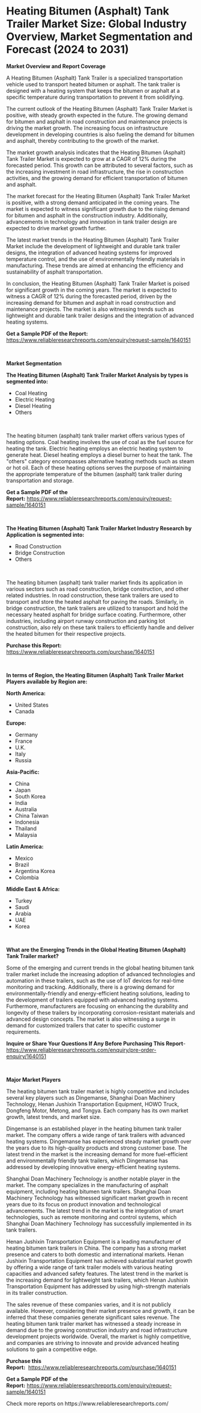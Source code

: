 <p><h1>Heating Bitumen (Asphalt) Tank Trailer Market Size: Global Industry Overview, Market Segmentation and Forecast (2024 to 2031)</h1></p><p><strong>Market Overview and Report Coverage</strong></p>
<p><p>A Heating Bitumen (Asphalt) Tank Trailer is a specialized transportation vehicle used to transport heated bitumen or asphalt. The tank trailer is designed with a heating system that keeps the bitumen or asphalt at a specific temperature during transportation to prevent it from solidifying.</p><p>The current outlook of the Heating Bitumen (Asphalt) Tank Trailer Market is positive, with steady growth expected in the future. The growing demand for bitumen and asphalt in road construction and maintenance projects is driving the market growth. The increasing focus on infrastructure development in developing countries is also fueling the demand for bitumen and asphalt, thereby contributing to the growth of the market.</p><p>The market growth analysis indicates that the Heating Bitumen (Asphalt) Tank Trailer Market is expected to grow at a CAGR of 12% during the forecasted period. This growth can be attributed to several factors, such as the increasing investment in road infrastructure, the rise in construction activities, and the growing demand for efficient transportation of bitumen and asphalt.</p><p>The market forecast for the Heating Bitumen (Asphalt) Tank Trailer Market is positive, with a strong demand anticipated in the coming years. The market is expected to witness significant growth due to the rising demand for bitumen and asphalt in the construction industry. Additionally, advancements in technology and innovation in tank trailer design are expected to drive market growth further.</p><p>The latest market trends in the Heating Bitumen (Asphalt) Tank Trailer Market include the development of lightweight and durable tank trailer designs, the integration of advanced heating systems for improved temperature control, and the use of environmentally friendly materials in manufacturing. These trends are aimed at enhancing the efficiency and sustainability of asphalt transportation.</p><p>In conclusion, the Heating Bitumen (Asphalt) Tank Trailer Market is poised for significant growth in the coming years. The market is expected to witness a CAGR of 12% during the forecasted period, driven by the increasing demand for bitumen and asphalt in road construction and maintenance projects. The market is also witnessing trends such as lightweight and durable tank trailer designs and the integration of advanced heating systems.</p></p>
<p><strong>Get a Sample PDF of the Report:</strong> <a href="https://www.reliableresearchreports.com/enquiry/request-sample/1640151">https://www.reliableresearchreports.com/enquiry/request-sample/1640151</a></p>
<p>&nbsp;</p>
<p><strong>Market Segmentation</strong></p>
<p><strong>The Heating Bitumen (Asphalt) Tank Trailer Market Analysis by types is segmented into:</strong></p>
<p><ul><li>Coal Heating</li><li>Electric Heating</li><li>Diesel Heating</li><li>Others</li></ul></p>
<p>&nbsp;</p>
<p><p>The heating bitumen (asphalt) tank trailer market offers various types of heating options. Coal heating involves the use of coal as the fuel source for heating the tank. Electric heating employs an electric heating system to generate heat. Diesel heating employs a diesel burner to heat the tank. The "others" category encompasses alternative heating methods such as steam or hot oil. Each of these heating options serves the purpose of maintaining the appropriate temperature of the bitumen (asphalt) tank trailer during transportation and storage.</p></p>
<p><strong>Get a Sample PDF of the Report:</strong>&nbsp;<a href="https://www.reliableresearchreports.com/enquiry/request-sample/1640151">https://www.reliableresearchreports.com/enquiry/request-sample/1640151</a></p>
<p>&nbsp;</p>
<p><strong>The Heating Bitumen (Asphalt) Tank Trailer Market Industry Research by Application is segmented into:</strong></p>
<p><ul><li>Road Construction</li><li>Bridge Construction</li><li>Others</li></ul></p>
<p>&nbsp;</p>
<p><p>The heating bitumen (asphalt) tank trailer market finds its application in various sectors such as road construction, bridge construction, and other related industries. In road construction, these tank trailers are used to transport and store the heated asphalt for paving the roads. Similarly, in bridge construction, the tank trailers are utilized to transport and hold the necessary heated asphalt for bridge surface coating. Furthermore, other industries, including airport runway construction and parking lot construction, also rely on these tank trailers to efficiently handle and deliver the heated bitumen for their respective projects.</p></p>
<p><strong>Purchase this Report:</strong>&nbsp; <a href="https://www.reliableresearchreports.com/purchase/1640151">https://www.reliableresearchreports.com/purchase/1640151</a></p>
<p>&nbsp;</p>
<p><strong>In terms of Region, the Heating Bitumen (Asphalt) Tank Trailer Market Players available by Region are:</strong></p>
<p>
    <p> <strong> North America: </strong>
        <ul>
            <li>United States</li>
            <li>Canada</li>
        </ul>
        </p> 
    <p> <strong> Europe: </strong>
        <ul>
            <li>Germany</li>
            <li>France</li>
            <li>U.K.</li>
            <li>Italy</li>
            <li>Russia</li>
        </ul>
        </p> 
    <p> <strong> Asia-Pacific: </strong>
        <ul>
            <li>China</li>
            <li>Japan</li>
            <li>South Korea</li>
            <li>India</li>
            <li>Australia</li>
            <li>China Taiwan</li>
            <li>Indonesia</li>
            <li>Thailand</li>
            <li>Malaysia</li>
        </ul>
        </p> 
    <p> <strong> Latin America: </strong>
        <ul>
            <li>Mexico</li>
            <li>Brazil</li>
            <li>Argentina Korea</li>
            <li>Colombia</li>
        </ul>
        </p> 
    <p> <strong> Middle East & Africa: </strong>
        <ul>
            <li>Turkey</li>
            <li>Saudi</li>
            <li>Arabia</li>
            <li>UAE</li>
            <li>Korea</li>
        </ul>
    </p>
    </p>
<p>&nbsp;</p>
<p><strong>What are the Emerging Trends in the Global Heating Bitumen (Asphalt) Tank Trailer market?</strong></p>
<p><p>Some of the emerging and current trends in the global heating bitumen tank trailer market include the increasing adoption of advanced technologies and automation in these trailers, such as the use of IoT devices for real-time monitoring and tracking. Additionally, there is a growing demand for environmentally-friendly and energy-efficient heating solutions, leading to the development of trailers equipped with advanced heating systems. Furthermore, manufacturers are focusing on enhancing the durability and longevity of these trailers by incorporating corrosion-resistant materials and advanced design concepts. The market is also witnessing a surge in demand for customized trailers that cater to specific customer requirements.</p></p>
<p><strong>Inquire or Share Your Questions If Any Before Purchasing This Report</strong>- <a href="https://www.reliableresearchreports.com/enquiry/pre-order-enquiry/1640151">https://www.reliableresearchreports.com/enquiry/pre-order-enquiry/1640151</a></p>
<p>&nbsp;</p>
<p><strong>Major Market Players</strong></p>
<p><p>The heating bitumen tank trailer market is highly competitive and includes several key players such as Dingemanse, Shanghai Doan Machinery Technology, Henan Jushixin Transportation Equipment, HOWO Truck, Dongfeng Motor, Metong, and Tongya. Each company has its own market growth, latest trends, and market size.</p><p>Dingemanse is an established player in the heating bitumen tank trailer market. The company offers a wide range of tank trailers with advanced heating systems. Dingemanse has experienced steady market growth over the years due to its high-quality products and strong customer base. The latest trend in the market is the increasing demand for more fuel-efficient and environmentally friendly tank trailers, which Dingemanse has addressed by developing innovative energy-efficient heating systems.</p><p>Shanghai Doan Machinery Technology is another notable player in the market. The company specializes in the manufacturing of asphalt equipment, including heating bitumen tank trailers. Shanghai Doan Machinery Technology has witnessed significant market growth in recent years due to its focus on product innovation and technological advancements. The latest trend in the market is the integration of smart technologies, such as remote monitoring and control systems, which Shanghai Doan Machinery Technology has successfully implemented in its tank trailers.</p><p>Henan Jushixin Transportation Equipment is a leading manufacturer of heating bitumen tank trailers in China. The company has a strong market presence and caters to both domestic and international markets. Henan Jushixin Transportation Equipment has achieved substantial market growth by offering a wide range of tank trailer models with various heating capacities and advanced safety features. The latest trend in the market is the increasing demand for lightweight tank trailers, which Henan Jushixin Transportation Equipment has addressed by using high-strength materials in its trailer construction.</p><p>The sales revenue of these companies varies, and it is not publicly available. However, considering their market presence and growth, it can be inferred that these companies generate significant sales revenue. The heating bitumen tank trailer market has witnessed a steady increase in demand due to the growing construction industry and road infrastructure development projects worldwide. Overall, the market is highly competitive, and companies are striving to innovate and provide advanced heating solutions to gain a competitive edge.</p></p>
<p><strong>Purchase this Report:</strong>&nbsp;&nbsp;<a href="https://www.reliableresearchreports.com/purchase/1640151">https://www.reliableresearchreports.com/purchase/1640151</a></p>
<p></p>
<p><strong>Get a Sample PDF of the Report:</strong>&nbsp;<a href="https://www.reliableresearchreports.com/enquiry/request-sample/1640151">https://www.reliableresearchreports.com/enquiry/request-sample/1640151</a></p>
<p>Check more reports on https://www.reliableresearchreports.com/</p>